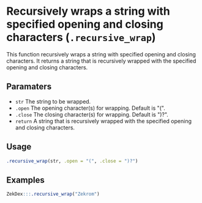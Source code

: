 # Recursively wraps a string with specified opening and closing characters (`.recursive_wrap`)

This function recursively wraps a string with specified opening and closing characters.
It returns a string that is recursively wrapped with the specified opening and closing characters.

## Paramaters
 - `str` The string to be wrapped.
 - `.open` The opening character(s) for wrapping. Default is "(".
 - `.close` The closing character(s) for wrapping. Default is ")?".
 - `return` A string that is recursively wrapped with the specified opening and closing characters.

## Usage
```r
.recursive_wrap(str, .open = "(", .close = ")?")
```

## Examples
```r
ZekDex:::.recursive_wrap("Zekrom")
```
